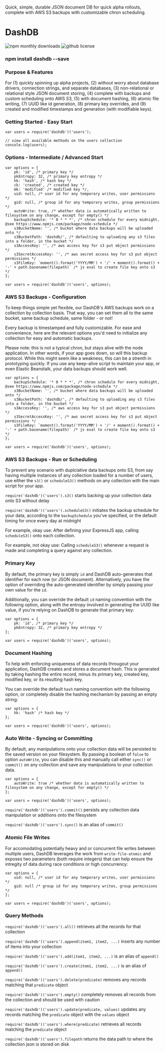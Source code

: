 Quick, simple, durable JSON document DB for quick alpha rollouts, complete with AWS S3 backups with customizable chron scheduling.

# DashDB

![npm monthly downloads](https://img.shields.io/npm/dm/dashdb.svg)
![github license](https://img.shields.io/github/license/haseebnqureshi/dashdb.svg)

### npm install dashdb --save

### Purpose & Features
For (1) quickly spinning up alpha projects, (2) without worry about database drivers, connection strings, and separate databases, (3) non-relational or relational style JSON document storing, (4) complete with backups and custom scheduling onto AWS S3, (5) with document hashing, (6) atomic file writing, (7) UUID like id generation, (8) primary key overrides, and (9) created and modified timestamps and generation (with modifiable keys).

### Getting Started - Easy Start
```
var users = require('dashdb')('users');

// view all available methods on the users collection
console.log(users);
```

### Options - Intermediate / Advanced Start
```
var options = {
	pk: 'id', /* primary key */
	pkEntropy: 32, /* primary key entropy */
	hk: 'hash', /* hash key */
	ck: 'created', /* created key */
	mk: 'modified' /* modified key */,
	uid: null, /* user id for any temporary writes, user permissions */
	gid: null, /* group id for any temporary writes, group permissions */
	autoWrite: true, /* whether data is automatically written to filesystem on any change, except for empty() */
	backupSchedule: '* 0 * * *', /* chron schedule for every midnight, @see https://www.npmjs.com/package/node-schedule */
	s3BucketName: '', /* bucket where data backups will be uploaded onto */
	s3BucketPath: 'dashdb/', /* defaulting to uploading any s3 files into a folder, in the bucket */
	s3AccessKey: '', /* aws access key for s3 put object permissions */
	s3SecretAccessKey: '', /* aws secret access key for s3 put object permissions */
	s3FileKey: `moment().format('YYYY/MM') + '/' + moment().format() + '-' + path.basename(filepath)` /* js eval to create file key onto s3 */
};

var users = require('dashdb')('users', options);
```

### AWS S3 Backups - Configuration
To keep things simple yet flexible, our DashDB's AWS backups work on a collection by collection basis. That way, you can set them all to the same bucket, same backup schedule, same folder - or not!

Every backup is timestamped and fully customizable. For ease and convenience, here are the relevant options you'd need to initialize any collection for easy and automatic backups.

Please note: this is not a typical chron, but stays alive with the node application. In other words, if your app goes down, so will this backup protocol. While this might seem like a weakness, this can be a strenth in prototyping quickly. If you use any keep-alive script to maintain your app, or even Elastic Beanstalk, your data backups should work well.

```
var options = {
	backupSchedule: '* 0 * * *', /* chron schedule for every midnight, @see https://www.npmjs.com/package/node-schedule */
	s3BucketName: '', /* bucket where data backups will be uploaded onto */
	s3BucketPath: 'dashdb/', /* defaulting to uploading any s3 files into a folder, in the bucket */
	s3AccessKey: '', /* aws access key for s3 put object permissions */
	s3SecretAccessKey: '', /* aws secret access key for s3 put object permissions */
	s3FileKey: `moment().format('YYYY/MM') + '/' + moment().format() + '-' + path.basename(filepath)` /* js eval to create file key onto s3 */
};

var users = require('dashdb')('users', options);
```

### AWS S3 Backups - Run or Scheduling
To prevent any scenario with duplciative data backups onto S3, from say having multiple instances of any collection loaded for a number of users, use either the ```s3()``` or ```scheduleS3()``` methods on any collection with the main script for your app.

```require('dashdb')('users').s3()``` starts backing up your collection data onto S3 without delay

```require('dashdb')('users').scheduleS3()``` initiates the backup schedule for your data, according to the ```backupSchedule``` you've specified, or the default timing for once every day at midnight

For example, okay use: After defining your ExpressJS app, calling ```scheduleS3()``` onto each collection.

For example, not okay use: Calling ```scheduleS3()``` whenever a request is made and completing a query against any collection.

### Primary Key
By default, the primary key is simply ```id``` and DashDB auto-generates that identifier for each row (or JSON document). Alternatively, you have the option of overriding the auto-generated identifier by simply passing your own value for the ```id```.

Additionally, you can override the default ```id``` naming convention with the following option, along with the entropy involved in generating the UUID like value, if you're relying on DashDB to generate that primary key:

```
var options = {
	pk: 'id', /* primary key */
	pkEntropy: 32, /* primary key entropy */
};

var users = require('dashdb')('users', options);
```

### Document Hashing
To help with enforcing uniqueness of data records througout your application, DashDB creates and stores a document hash. This is generated by taking hashing the entire record, minus its primary key, created key, modified key, or its resulting hash key.

You can override the default ```hash``` naming convention with the following option, or completely disable the hashing mechanism by passing an empty string:

```
var options = {
	hk: 'hash' /* hash key */
};

var users = require('dashdb')('users', options);
```

### Auto Write - Syncing or Committing
By default, any manipulations onto your collection data will be persisted to the saved version on your filesystem. By passing a boolean of ```false``` to option ```autoWrite```, you can disable this and manually call either ```sync()``` or ```commit()``` on any collection and save any manipulations to your collection data.

```
var options = {
	autoWrite: true /* whether data is automatically written to filesystem on any change, except for empty() */
};

var users = require('dashdb')('users', options);
```

```require('dashdb')('users').commit()``` persists any collection data manipulation or additions onto the filesystem

```require('dashdb')('users').sync()``` is an alias of ```commit()```

### Atomic File Writes
For accomodating potentially heavy and or concurrent file writes between multiple users, DashDB leverages the work from ```write-file-atomic``` and exposes two parameters (both require integers) that can help ensure the intregity of data during race conditions or high concurrency:

```
var options = {
	uid: null, /* user id for any temporary writes, user permissions */
	gid: null /* group id for any temporary writes, group permissions */
};

var users = require('dashdb')('users', options);
```

### Query Methods
```require('dashdb')('users').all()``` retrieves all the records for that collection

```require('dashdb')('users').append(item1, item2, ...)``` inserts any number of items into your collection

```require('dashdb')('users').add(item1, item2, ...)``` is an alias of ```append()```

```require('dashdb')('users').create(item1, item2, ...)``` is an alias of ```append()```

```require('dashdb')('users').delete(predicate)``` removes any records matching that ```predicate``` object

```require('dashdb')('users').empty()``` completely removes all records from the collection and should be used with caution

```require('dashdb')('users').update(predicate, values)``` updates any records matching the ```predicate``` object with the ```values``` object

```require('dashdb')('users').where(predicate)``` retrieves all records matching the ```predicate``` object

```require('dashdb')('users').filepath``` returns the data path to where the collection json is stored on disk
